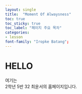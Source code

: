 ```yaml
---
layout: single
title:  "Moment Of Alwaysness"
toc: true
toc_sticky: true
toc_label: "페이지 주요 목차"
categories:
- lesson
font-family: "Iropke Batang";
---
```


# HELLO

여기는  
2학년 5반 32 최윤서의 홈페이지입니다.
